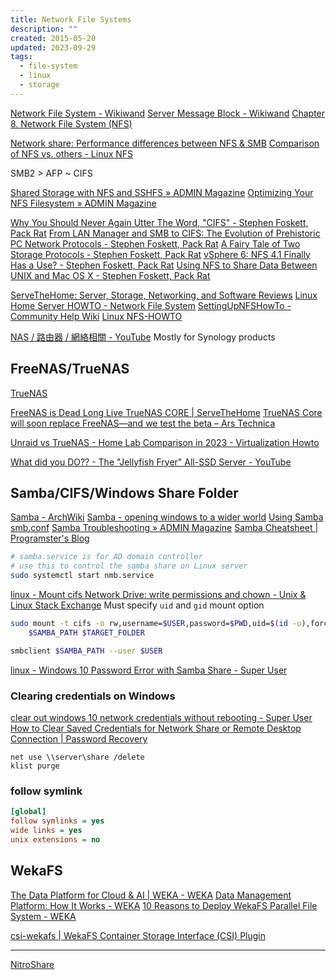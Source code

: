 ```yaml
---
title: Network File Systems
description: ""
created: 2015-05-20
updated: 2023-09-29
tags:
  - file-system
  - linux
  - storage
---
```


[Network File System - Wikiwand](https://www.wikiwand.com/en/Network_File_System)
[Server Message Block - Wikiwand](https://www.wikiwand.com/en/Server_Message_Block)
[Chapter 8. Network File System (NFS)](https://access.redhat.com/documentation/en-US/Red_Hat_Enterprise_Linux/7/html/Storage_Administration_Guide/ch-nfs.html)

[Network share: Performance differences between NFS & SMB](https://ferhatakgun.com/network-share-performance-differences-between-nfs-smb/)
[Comparison of NFS vs. others - Linux NFS](http://wiki.linux-nfs.org/wiki/index.php/Comparison_of_NFS_vs._others)

SMB2 > AFP ~ CIFS

[Shared Storage with NFS and SSHFS » ADMIN Magazine](http://www.admin-magazine.com/HPC/Articles/Shared-Storage-with-NFS-and-SSHFS)
[Optimizing Your NFS Filesystem » ADMIN Magazine](http://www.admin-magazine.com/HPC/Articles/Useful-NFS-Options-for-Tuning-and-Management)

[Why You Should Never Again Utter The Word, "CIFS" - Stephen Foskett, Pack Rat](http://blog.fosketts.net/2012/02/16/cifs-smb/)
[From LAN Manager and SMB to CIFS: The Evolution of Prehistoric PC Network Protocols - Stephen Foskett, Pack Rat](http://blog.fosketts.net/2012/03/22/lan-manager-smb-cifs-history/)
[A Fairy Tale of Two Storage Protocols - Stephen Foskett, Pack Rat](http://blog.fosketts.net/2014/09/23/fairy-tale-storage-protocols/)
[vSphere 6: NFS 4.1 Finally Has a Use? - Stephen Foskett, Pack Rat](http://blog.fosketts.net/2015/02/03/vsphere-6-nfs-41-finally/)
[Using NFS to Share Data Between UNIX and Mac OS X - Stephen Foskett, Pack Rat](http://blog.fosketts.net/2015/03/20/using-nfs-to-share-data-between-unix-and-mac-os-x/)

[ServeTheHome: Server, Storage, Networking, and Software Reviews](https://www.servethehome.com/)
[Linux Home Server HOWTO - Network File System](http://www.brennan.id.au/19-Network_File_System.html)
[SettingUpNFSHowTo - Community Help Wiki](https://help.ubuntu.com/community/SettingUpNFSHowTo)
[Linux NFS-HOWTO](http://nfs.sourceforge.net/nfs-howto/)

[NAS / 路由器 / 網絡相關 - YouTube](https://www.youtube.com/playlist?list=PLXvhiMRRLHkN5LwW18zKryt22UbQza4i3) Mostly for Synology products

## FreeNAS/TrueNAS

[TrueNAS](https://www.truenas.com/)

[FreeNAS is Dead Long Live TrueNAS CORE | ServeTheHome](https://www.servethehome.com/freenas-is-dead-long-live-truenas-core/)
[TrueNAS Core will soon replace FreeNAS—and we test the beta – Ars Technica](https://arstechnica.com/gadgets/2020/07/an-easy-mode-for-zfs-we-test-the-truenas-core-12-0-beta/amp/)

[Unraid vs TrueNAS - Home Lab Comparison in 2023 - Virtualization Howto](https://www.virtualizationhowto.com/2023/05/unraid-vs-truenas-home-lab-comparison-in-2023/)

[What did you DO?? - The "Jellyfish Fryer" All-SSD Server - YouTube](https://www.youtube.com/watch?v=zeAce9pofvk)

## Samba/CIFS/Windows Share Folder

[Samba - ArchWiki](https://wiki.archlinux.org/title/Samba)
[Samba - opening windows to a wider world](https://www.samba.org/samba/)
[Using Samba](https://www.samba.org/samba/docs/using_samba/toc.html)
[smb.conf](https://www.samba.org/samba/docs/man/manpages/smb.conf.5.html)
[Samba Troubleshooting » ADMIN Magazine](http://www.admin-magazine.com/Articles/Samba-pitfalls-in-daily-operation)
[Samba Cheatsheet | Programster's Blog](https://blog.programster.org/samba-cheatsheet)

```sh
# samba.service is for AD domain controller
# use this to control the samba share on Linux server
sudo systemctl start nmb.service
```

[linux - Mount cifs Network Drive: write permissions and chown - Unix & Linux Stack Exchange](https://unix.stackexchange.com/questions/68079/mount-cifs-network-drive-write-permissions-and-chown) Must specify `uid` and `gid` mount option

```sh
sudo mount -t cifs -o rw,username=$USER,password=$PWD,uid=$(id -u),forceuid,gid=$(id -g),forcegid \
    $SAMBA_PATH $TARGET_FOLDER
```

```sh
smbclient $SAMBA_PATH --user $USER
```

[linux - Windows 10 Password Error with Samba Share - Super User](https://superuser.com/questions/1125438/windows-10-password-error-with-samba-share)

### Clearing credentials on Windows

[clear out windows 10 network credentials without rebooting - Super User](https://superuser.com/questions/1069475/clear-out-windows-10-network-credentials-without-rebooting)
[How to Clear Saved Credentials for Network Share or Remote Desktop Connection | Password Recovery](https://www.top-password.com/blog/clear-saved-credentials-for-network-share-or-remote-desktop/)

```
net use \\server\share /delete
klist purge
```

### follow symlink

```ini
[global]
follow symlinks = yes
wide links = yes
unix extensions = no
```

## WekaFS

[The Data Platform for Cloud & AI | WEKA - WEKA](https://www.weka.io/)
[Data Management Platform: How It Works - WEKA](https://www.weka.io/data-platform/how-our-data-management-platform-works/)
[10 Reasons to Deploy WekaFS Parallel File System - WEKA](https://www.weka.io/resources/solution-brief/10-reasons-to-deploy-wekafs-parallel-file-system/)

[csi-wekafs | WekaFS Container Storage Interface (CSI) Plugin](https://weka.github.io/csi-wekafs/)

---

[NitroShare](https://nitroshare.net/)
